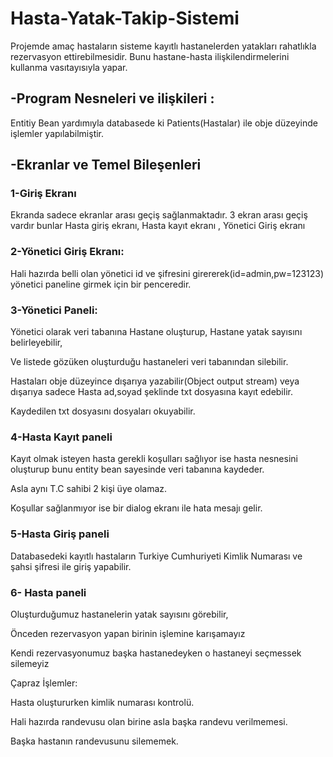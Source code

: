 # Hasta-Yatak-Takip-Sistemi
 

Projemde amaç hastaların sisteme kayıtlı hastanelerden yatakları rahatlıkla rezervasyon ettirebilmesidir. Bunu hastane-hasta ilişkilendirmelerini kullanma vasıtayısıyla yapar. 

 

## -Program Nesneleri ve ilişkileri : 

Entitiy Bean yardımıyla databasede ki Patients(Hastalar) ile obje düzeyinde işlemler yapılabilmiştir. 

## -Ekranlar ve Temel Bileşenleri 

### 1-Giriş Ekranı 

Ekranda sadece ekranlar arası geçiş sağlanmaktadır. 3 ekran arası geçiş vardır bunlar Hasta giriş ekranı, Hasta kayıt ekranı , Yönetici Giriş ekranı 

### 2-Yönetici Giriş Ekranı: 

Hali hazırda belli olan yönetici id ve şifresini girererek(id=admin,pw=123123) yönetici paneline girmek için bir penceredir. 

### 3-Yönetici Paneli: 

Yönetici olarak veri tabanına Hastane oluşturup, Hastane yatak sayısını belirleyebilir, 

Ve listede gözüken oluşturduğu hastaneleri veri tabanından silebilir. 

Hastaları obje düzeyince dışarıya yazabilir(Object output stream) veya dışarıya sadece Hasta ad,soyad şeklinde txt dosyasına kayıt edebilir. 

Kaydedilen txt dosyasını dosyaları okuyabilir. 

### 4-Hasta Kayıt paneli 

Kayıt olmak isteyen hasta gerekli koşulları sağlıyor ise hasta nesnesini oluşturup bunu entity bean sayesinde veri tabanına kaydeder. 

Asla aynı T.C sahibi 2 kişi üye olamaz. 

Koşullar sağlanmıyor ise bir dialog ekranı ile hata mesajı gelir. 

### 5-Hasta Giriş paneli 

Databasedeki kayıtlı hastaların Turkiye Cumhuriyeti Kimlik Numarası ve şahsi şifresi ile giriş yapabilir. 

### 6- Hasta paneli 

Oluşturduğumuz hastanelerin yatak sayısını görebilir, 

Önceden rezervasyon yapan birinin işlemine karışamayız 

Kendi rezervasyonumuz başka hastanedeyken o hastaneyi seçmessek silemeyiz 

Çapraz İşlemler: 

Hasta oluştururken kimlik numarası kontrolü. 

Hali hazırda randevusu olan birine asla başka randevu verilmemesi. 

Başka hastanın randevusunu silememek. 

  

 

 
